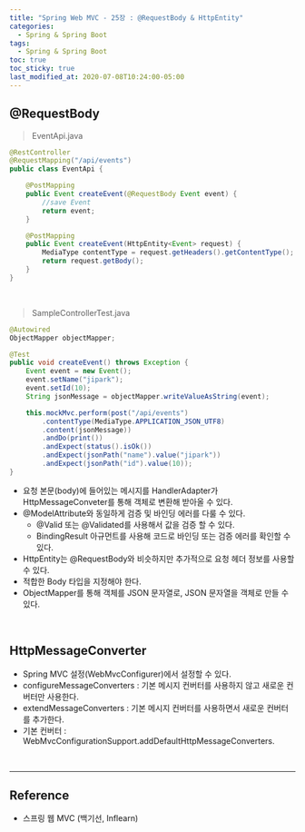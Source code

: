 ```yaml
---
title: "Spring Web MVC - 25장 : @RequestBody & HttpEntity"
categories:
  - Spring & Spring Boot
tags:
  - Spring & Spring Boot
toc: true
toc_sticky: true
last_modified_at: 2020-07-08T10:24:00-05:00
---
```


## @RequestBody

> EventApi.java

```java
@RestController
@RequestMapping("/api/events")
public class EventApi {

    @PostMapping
    public Event createEvent(@RequestBody Event event) {
        //save Event
        return event;
    }

    @PostMapping
    public Event createEvent(HttpEntity<Event> request) {
        MediaType contentType = request.getHeaders().getContentType();
        return request.getBody();
    }
}
```

<br>

> SampleControllerTest.java

```java
@Autowired
ObjectMapper objectMapper;

@Test
public void createEvent() throws Exception {
    Event event = new Event();
    event.setName("jipark");
    event.setId(10);
    String jsonMessage = objectMapper.writeValueAsString(event);

    this.mockMvc.perform(post("/api/events")
        .contentType(MediaType.APPLICATION_JSON_UTF8)
        .content(jsonMessage))
        .andDo(print())
        .andExpect(status().isOk())
        .andExpect(jsonPath("name").value("jipark"))
        .andExpect(jsonPath("id").value(10));
}
```

* 요청 본문(body)에 들어있는 메시지를 HandlerAdapter가 HttpMessageConveter를 통해 객체로 변환해 받아올 수 있다.
* @ModelAttribute와 동일하게 검증 및 바인딩 에러를 다룰 수 있다.
  *	@Valid 또는 @Validated를 사용해서 값을 검증 할 수 있다.
  *	BindingResult 아규먼트를 사용해 코드로 바인딩 또는 검증 에러를 확인할 수 있다.
*	HttpEntity는 @RequestBody와 비슷하지만 추가적으로 요청 헤더 정보를 사용할 수 있다.
  * 적합한 Body 타입을 지정해야 한다.
*	ObjectMapper를 통해 객체를 JSON 문자열로, JSON 문자열을 객체로 만들 수 있다.

<br>

## HttpMessageConverter

* Spring MVC 설정(WebMvcConfigurer)에서 설정할 수 있다.
*	configureMessageConverters : 기본 메시지 컨버터를 사용하지 않고 새로운 컨버터만 사용한다.
*	extendMessageConverters : 기본 메시지 컨버터를 사용하면서 새로운 컨버터를 추가한다.
*	기본 컨버터 : WebMvcConfigurationSupport.addDefaultHttpMessageConverters.

<br>

---

## Reference

*	스프링 웹 MVC (백기선, Inflearn)
